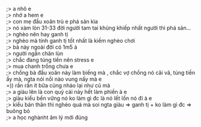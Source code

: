 ;> a nhô e<br>
;> nhớ a hem e<br>
;> con mẹ đầu xoăn trù e phá sản kìa<br>
;> nó xàm lòn 31-33 đời người tam tai khủng khiếp nhất người thì phá sản...<br>
;> nghèo nên hay ganh tị<br>
;> nghèo mà tính ganh tị tốt nhất là kiếm nghèo chơi<br>
;> bà này ngoài đời có 1m5 à<br>
;> người ngắn chân lùn<br>
;> chắc đang túng tiền nên stress e<br>
;> mua chanh trồng chưa e<br>
;> chồng bà đầu xoăn này làm biếng mà , chắc vợ chồng nó cãi vã, túng tiền ấy mà, ngta nói nồi nào vung nấy mà e<br>
=)) rần rần ít bữa cũng nhào lại như cũ mà<br>
;> a giàu lên là con quỷ cái này hết làm phiền à e<br>
;> giàu kiểu bền vững nó ko làm gì đc là nó lết lồn nó đi à e<br>
;> kiểu bản thân thì nghèo quá mà soi ngta giàu => ganh tị + ko làm gì đc => buông bỏ<br>
;> a học nghànht âm lý mới đúng
